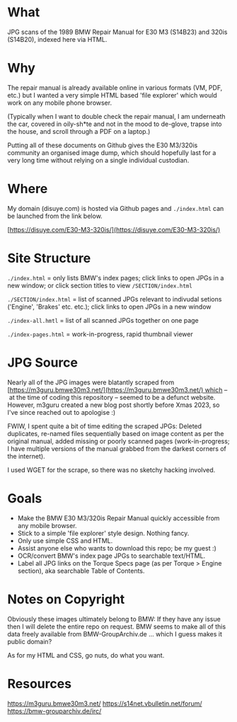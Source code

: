 # What

JPG scans of the 1989 BMW Repair Manual for E30 M3 (S14B23) and 320is (S14B20), indexed here via HTML.

# Why

The repair manual is already available online in various formats (VM, PDF, etc.) but I wanted a very simple HTML based 'file explorer' which would work on any mobile phone browser.

(Typically when I want to double check the repair manual, I am underneath the car, covered in oily-sh*te and not in the mood to de-glove, trapse into the house, and scroll through a PDF on a laptop.)

Putting all of these documents on Github gives the E30 M3/320is community an organised image dump, which should hopefully last for a very long time without relying on a single individual custodian.

# Where

My domain (disuye.com) is hosted via Github pages and `./index.html` can be launched from the link below.

[https://disuye.com/E30-M3-320is/](https://disuye.com/E30-M3-320is/)

# Site Structure

`./index.html` = only lists BMW's index pages; click links to open JPGs in a new window; or click section titles to view `/SECTION/index.html`

`./SECTION/index.html` = list of scanned JPGs relevant to indivudal setions ('Engine', 'Brakes' etc. etc.); click links to open JPGs in a new window

`./index-all.hmtl` = list of all scanned JPGs together on one page

`./index-pages.html` = work-in-progress, rapid thumbnail viewer

# JPG Source

Nearly all of the JPG images were blatantly scraped from [https://m3guru.bmwe30m3.net/](https://m3guru.bmwe30m3.net/) which – at the time of coding this repository – seemed to be a defunct website. However, m3guru created a new blog post shortly before Xmas 2023, so I've since reached out to apologise :)

FWIW, I spent quite a bit of time editing the scraped JPGs: Deleted duplicates, re-named files sequentially based on image content as per the original manual, added missing or poorly scanned pages (work-in-progress; I have multiple versions of the manual grabbed from the darkest corners of the internet). 

I used WGET for the scrape, so there was no sketchy hacking involved.

# Goals

* Make the BMW E30 M3/320is Repair Manual quickly accessible from any mobile browser.
* Stick to a simple 'file explorer' style design. Nothing fancy.
* Only use simple CSS and HTML.
* Assist anyone else who wants to download this repo; be my guest :)
* OCR/convert BMW's index page JPGs to searchable text/HTML.
* Label all JPG links on the Torque Specs page (as per Torque > Engine section), aka searchable Table of Contents.

# Notes on Copyright

Obviously these images ultimately belong to BMW: If they have any issue then I will delete the entire repo on request. BMW seems to make all of this data freely available from BMW-GroupArchiv.de ... which I guess makes it public domain? 

As for my HTML and CSS, go nuts, do what you want.

# Resources

https://m3guru.bmwe30m3.net/
https://s14net.vbulletin.net/forum/
https://bmw-grouparchiv.de/irc/
